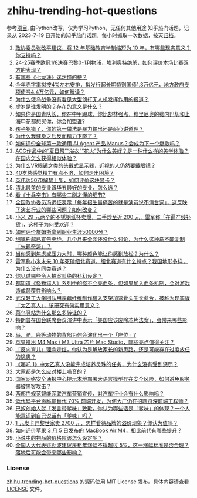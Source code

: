 # zhihu-trending-hot-questions
参考[项目](https://github.com/justjavac/zhihu-trending-hot-questions), 由Python改写，仅为学习Python，无任何其他用途
知乎热门话题，记录从 2023-7-19
日开始的知乎热门话题。每小时抓取一次数据，按天[归档](./data)。
<!-- BEGIN -->
<!-- 最后更新时间 2025-03-06 02:57:38.404796 -->
1. [政协委员张改平建议，将 12 年基础教育学制缩短为 10 年，有哪些现实意义？你支持吗？](https://www.zhihu.com/question/14147319325)
1. [24-25赛季欧冠1/8决赛巴黎0-1利物浦，埃利奥特绝杀，如何评价本场比赛双方的表现？](https://www.zhihu.com/question/14184702757)
1. [有哪些《七龙珠》迷才懂的梗？](https://www.zhihu.com/question/359074125)
1. [今年赤字率拟按4%左右安排，拟发行超长期特别国债1.3万亿元，地方政府专项债券4.4万亿元，如何解读？](https://www.zhihu.com/question/14101594057)
1. [为什么俄乌战争没有看见大型侦打无人机发挥作用的报道？](https://www.zhihu.com/question/12793579709)
1. [虚岁是谁发明的？存在的意义是什么？](https://www.zhihu.com/question/580258989)
1. [如果你是国青队长，你在中甲踢球，你比郜林强点，穆里尼奥的费内巴切和上海申花都想买你，你会加盟谁?](https://www.zhihu.com/question/14012099501)
1. [孩子犯错了，你的第一做法是暴力输出还是耐心讲道理？](https://www.zhihu.com/question/13807441114)
1. [为什么我健身之后反而精力下降了？](https://www.zhihu.com/question/12869597905)
1. [如何评价全球第一款通用 AI Agent 产品 Manus？会成为下一个爆款吗？](https://www.zhihu.com/question/14173371100)
1. [ACG作品中的“夏日祭”“浴衣”“花火”为什么美好？是一种什么样的美学体验？在国内怎么获得相似体验？](https://www.zhihu.com/question/13608581202)
1. [为什么VR眼镜之类的头戴式显示器，近视的人仍然要戴眼镜？](https://www.zhihu.com/question/33774912)
1. [40岁总感觉精力有点不济，如何走出困境？](https://www.zhihu.com/question/13398754324)
1. [英伟达5070解禁上架，如何评价这块显卡？](https://www.zhihu.com/question/14101563471)
1. [清北最差的专业跟华五最好的专业，怎么选？](https://www.zhihu.com/question/9466062236)
1. [看《士兵突击》有哪些二刷才懂的细节?](https://www.zhihu.com/question/577734188)
1. [全国政协委员冯远征表示「每年招生最痛苦的就是演员说不清台词」，这反映了演艺行业的哪些问题？如何改变？](https://www.zhihu.com/question/13957463183)
1. [小米 29 元两个的不锈钢纸杯卖爆，二手炒至近 200 元，雷军称「在逼产线补货」，这杯子为何受欢迎？](https://www.zhihu.com/question/14068589311)
1. [如何评价詹姆斯拿到职业生涯50000分？](https://www.zhihu.com/question/14007361092)
1. [细嘴杓鹬已宣告灭绝，几个月来全网还没什么讨论，为什么这种鸟不能复制「朱鹮奇迹」？](https://www.zhihu.com/question/14050233515)
1. [当你感到焦虑或压力大时，哪种颜色能让你感到放松？为什么？](https://www.zhihu.com/question/13992024867)
1. [雷军称小米未来 10 年死磕纽北赛道，纽北赛道有什么特点？我国地形多样，为什么没有同类赛道？](https://www.zhihu.com/question/13927039086)
1. [你见过哪些令人拍案叫绝的科幻设定？](https://www.zhihu.com/question/286130359)
1. [都知道《怪物猎人》系列中的怪不会亮血条，但如果加入血条机制，会对游戏造成颠覆性影响么？](https://www.zhihu.com/question/14129523357)
1. [武汉轻工大学团队用莲藕纤维制作植入支架加速骨头生长愈合，被称为现实版「太乙真人」，该研究有何实用意义？](https://www.zhihu.com/question/14021590595)
1. [菜鸟驿站为什么那么多转让的？](https://www.zhihu.com/question/458627547)
1. [特朗普在国会联席会议演讲中表示「美国应该废除芯片法案」，会带来哪些影响？](https://www.zhihu.com/question/14115789414)
1. [马、驴、鹿等动物的背部为何会演化出一个「座位」?](https://www.zhihu.com/question/13732515026)
1. [苹果推出 M4 Max / M3 Ultra 芯片 Mac Studio，哪些亮点值得关注？](https://www.zhihu.com/question/14167658813)
1. [「反向育儿」理念走红，你认为是解放家长的新思路，还是可能存在过度放任的隐患？](https://www.zhihu.com/question/13764105843)
1. [《哪吒 1》中太乙真人没能完成培养灵珠的任务，为什么没有受到惩罚？](https://www.zhihu.com/question/13902743771)
1. [大家都是怎么应对楼上噪音的？](https://www.zhihu.com/question/453300710)
1. [国家网络安全通报中心提示本地部署大语言模型存在安全风险，如何避免服务器被黑客攻击？](https://www.zhihu.com/question/13956992813)
1. [两部门规范智能网联汽车营销宣传，对汽车行业会有什么影响吗？](https://www.zhihu.com/question/13853313683)
1. [低代码平台声称能替代 70% 前端开发，为何大厂仍在招聘资深前端工程师？](https://www.zhihu.com/question/13453541367)
1. [巴奴创始人就「发言带爹味」致歉，你认为哪些话是「爹味」的体现？一个人能意识到自己说话有「爹味」吗？](https://www.zhihu.com/question/14028862443)
1. [1 元发卡巴黎世家卖 2700 元，怎样看待品牌的溢价现象？你认为值吗？](https://www.zhihu.com/question/14093266557)
1. [如何评价苹果 3 月 5 日发布的 MacBook Air M4，相比前代有哪些提升？](https://www.zhihu.com/question/14167413067)
1. [小说中的物品的价格应该怎么设定呢？](https://www.zhihu.com/question/408047091)
1. [全国人大代表姚劲波建议房租年涨幅不得超过 5%，这一涨幅标准是否合理？落地后可能会带来哪些影响？](https://www.zhihu.com/question/14031579481)
<!-- END -->
### License
[zhihu-trending-hot-questions](https://github.com/yaogengzhu/zhihu-trending-hot-questions)
的源码使用 MIT License 发布。具体内容请查看 [LICENSE](./LICENSE) 文件。
